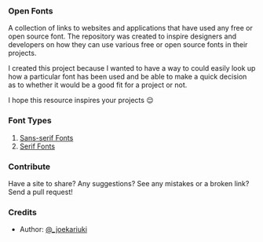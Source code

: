 

###  Open Fonts 
A collection of links to websites and applications that have used any free or open source font. The repository was created to inspire designers and developers on how they can use various free or open source fonts in their projects.

I created this project because I wanted to have a way to could easily look up how a particular font has been used and be able to make a quick decision as to whether it would be a good fit for a project or not.

I hope this resource inspires your projects :relieved:


### Font Types
1. [Sans-serif Fonts](./Sans-serif-Fonts.md)
2. [Serif Fonts](./Serif-Fonts.md)

### Contribute
Have a site to share? Any suggestions? See any mistakes or a broken link? Send a pull request!

### Credits
* Author: [@_joekariuki](https://twitter.com/_joekariuki)

